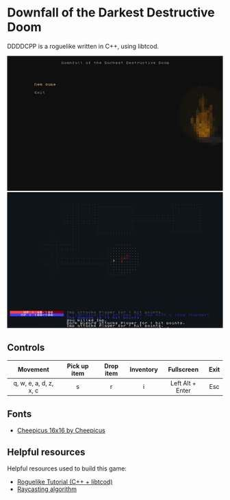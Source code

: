 # Downfall of the Darkest Destructive Doom
 DDDDCPP is a roguelike written in C++, using libtcod.

![menu](screenshots/menu.png)
![random generated level](screenshots/rand_lvl.png)

## Controls

|         Movement       | Pick up item | Drop item | Inventory |    Fullscreen    | Exit |
|:----------------------:|:------------:|:---------:|:---------:|:----------------:|:----:|
| q, w, e, a, d, z, x, c |       s      |     r     |     i     | Left Alt + Enter | Esc  |

## Fonts

* [Cheepicus 16x16 by Cheepicus](http://dwarffortresswiki.org/Tileset_repository#cheepicus_16x16)

## Helpful resources
Helpful resources used to build this game:

* [Roguelike Tutorial (C++ + libtcod)](http://www.roguebasin.com/index.php?title=Complete_roguelike_tutorial_using_C%2B%2B_and_libtcod_-_part_1:_setting_up)
* [Raycasting algorithm](http://www.roguebasin.com/index.php?title=Raycasting_in_python)
